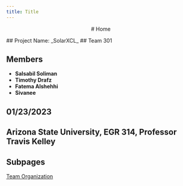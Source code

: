 ```yaml
---
title: Title
---
```

<p align="center">
# Home
</p>
## Project Name: _SolarXCL_
## Team 301

## Members
* **Salsabil Soliman**
* **Timothy Drafz**
* **Fatema Alshehhi**
* **Sivanee**

## 01/23/2023

## Arizona State University, EGR 314, Professor Travis Kelley

## Subpages

[Team Organization](https://github.com/team-301/team-301.github.io/blob/main/team-organization/)
